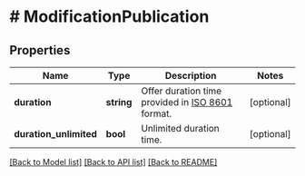 # # ModificationPublication

## Properties

Name | Type | Description | Notes
------------ | ------------- | ------------- | -------------
**duration** | **string** | Offer duration time provided in [ISO 8601](https://en.wikipedia.org/wiki/ISO_8601) format. | [optional] 
**duration_unlimited** | **bool** | Unlimited duration time. | [optional] 

[[Back to Model list]](../../README.md#documentation-for-models) [[Back to API list]](../../README.md#documentation-for-api-endpoints) [[Back to README]](../../README.md)


